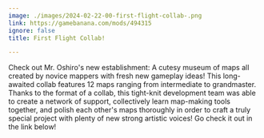```yaml
---
image: ./images/2024-02-22-00-first-flight-collab-.png
link: https://gamebanana.com/mods/494315
ignore: false
title: First Flight Collab!

---
```


Check out Mr. Oshiro's new establishment: A cutesy museum of maps all created by novice mappers with fresh new gameplay ideas! This long-awaited collab features 12 maps ranging from intermediate to grandmaster. Thanks to the format of a collab, this tight-knit development team was able to create a network of support, collectively learn map-making tools together, and polish each other's maps thoroughly in order to craft a truly special project with plenty of new strong artistic voices! Go check it out in the link below!